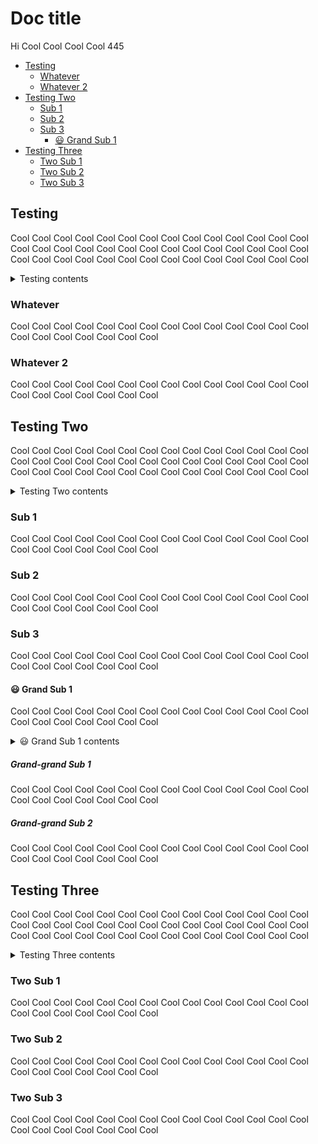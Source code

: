 # Doc title

Hi Cool Cool Cool Cool <!-- docs wordCount-->445<!-- /docs -->

<!-- docs TOC -->
- [Testing](#testing)
  - [Whatever](#whatever)
  - [Whatever 2](#whatever-2)
- [Testing Two](#testing-two)
  - [Sub 1](#sub-1)
  - [Sub 2](#sub-2)
  - [Sub 3](#sub-3)
    - [😃 Grand Sub 1](#grand-sub-1)
- [Testing Three](#testing-three)
  - [Two Sub 1](#two-sub-1)
  - [Two Sub 2](#two-sub-2)
  - [Two Sub 3](#two-sub-3)
<!-- /docs -->

## Testing

Cool Cool Cool Cool Cool Cool Cool Cool Cool Cool Cool Cool Cool Cool Cool Cool Cool Cool Cool Cool Cool 
Cool Cool Cool Cool Cool Cool Cool Cool Cool Cool Cool Cool Cool Cool Cool Cool Cool Cool Cool Cool Cool 

<!-- docs sectionToc maxDepth=5 collapse -->
<details>
<summary>Testing contents</summary>

- [Whatever](#whatever)
- [Whatever 2](#whatever-2)

</details>
<!-- /docs -->

### Whatever

Cool Cool Cool Cool Cool Cool Cool Cool Cool Cool Cool Cool Cool Cool Cool Cool Cool Cool Cool Cool Cool 

### Whatever 2

Cool Cool Cool Cool Cool Cool Cool Cool Cool Cool Cool Cool Cool Cool Cool Cool Cool Cool Cool Cool Cool 


## Testing Two

Cool Cool Cool Cool Cool Cool Cool Cool Cool Cool Cool Cool Cool Cool Cool Cool Cool Cool Cool Cool Cool 
Cool Cool Cool Cool Cool Cool Cool Cool Cool Cool Cool Cool Cool Cool Cool Cool Cool Cool Cool Cool Cool 

<!-- docs (TOC?sub=true&collapse=true&maxDepth=2)-->
<details>
<summary>Testing Two contents</summary>



</details>
<!-- /docs -->

### Sub 1

Cool Cool Cool Cool Cool Cool Cool Cool Cool Cool Cool Cool Cool Cool Cool Cool Cool Cool Cool Cool Cool 

### Sub 2

Cool Cool Cool Cool Cool Cool Cool Cool Cool Cool Cool Cool Cool Cool Cool Cool Cool Cool Cool Cool Cool 

### Sub 3

Cool Cool Cool Cool Cool Cool Cool Cool Cool Cool Cool Cool Cool Cool Cool Cool Cool Cool Cool Cool Cool 

#### 😃 Grand Sub 1

Cool Cool Cool Cool Cool Cool Cool Cool Cool Cool Cool Cool Cool Cool Cool Cool Cool Cool Cool Cool Cool 

<!-- docs TOC sub=true maxDepth=5 -->
<details>
<summary>😃 Grand Sub 1 contents</summary>

- [Grand-grand Sub 1](#grand-grand-sub-1)
- [Grand-grand Sub 2](#grand-grand-sub-2)

</details>
<!-- /docs -->

##### Grand-grand Sub 1

Cool Cool Cool Cool Cool Cool Cool Cool Cool Cool Cool Cool Cool Cool Cool Cool Cool Cool Cool Cool Cool 

##### Grand-grand Sub 2

Cool Cool Cool Cool Cool Cool Cool Cool Cool Cool Cool Cool Cool Cool Cool Cool Cool Cool Cool Cool Cool 

## Testing Three

Cool Cool Cool Cool Cool Cool Cool Cool Cool Cool Cool Cool Cool Cool Cool Cool Cool Cool Cool Cool Cool 
Cool Cool Cool Cool Cool Cool Cool Cool Cool Cool Cool Cool Cool Cool Cool Cool Cool Cool Cool Cool Cool 

<!-- docs (TOC?sub=true)-->
<details>
<summary>Testing Three contents</summary>

- [Two Sub 1](#two-sub-1)
- [Two Sub 2](#two-sub-2)
- [Two Sub 3](#two-sub-3)

</details>
<!-- /docs -->

### Two Sub 1

Cool Cool Cool Cool Cool Cool Cool Cool Cool Cool Cool Cool Cool Cool Cool Cool Cool Cool Cool Cool Cool 

### Two Sub 2

Cool Cool Cool Cool Cool Cool Cool Cool Cool Cool Cool Cool Cool Cool Cool Cool Cool Cool Cool Cool Cool 

### Two Sub 3

Cool Cool Cool Cool Cool Cool Cool Cool Cool Cool Cool Cool Cool Cool Cool Cool Cool Cool Cool Cool Cool 
